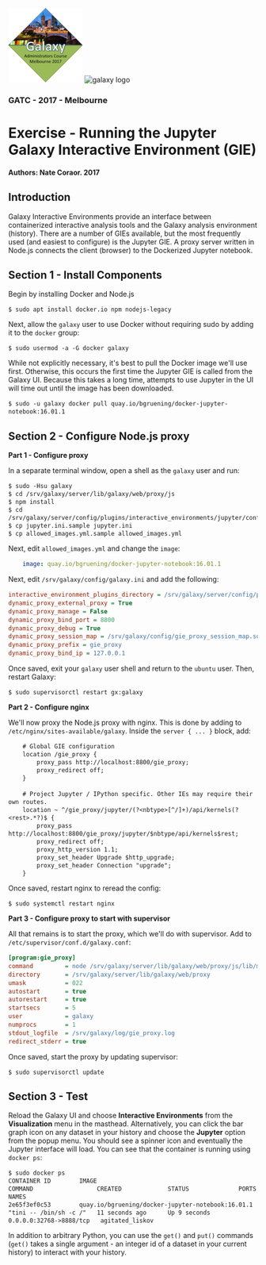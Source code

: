 ![GATC Logo](../../docs/shared-images/gatc2017_logo_150.png) ![galaxy logo](../../docs/shared-images/galaxy_logo_25percent_transparent.png)

### GATC - 2017 - Melbourne

# Exercise - Running the Jupyter Galaxy Interactive Environment (GIE)

#### Authors: Nate Coraor. 2017

## Introduction

Galaxy Interactive Environments provide an interface between containerized interactive analysis tools and the Galaxy analysis environment (history). There are a number of GIEs available, but the most frequently used (and easiest to configure) is the Jupyter GIE. A proxy server written in Node.js connects the client (browser) to the Dockerized Jupyter notebook.

## Section 1 - Install Components

Begin by installing Docker and Node.js

```console
$ sudo apt install docker.io npm nodejs-legacy
```

Next, allow the `galaxy` user to use Docker without requiring sudo by adding it to the `docker` group:

```
$ sudo usermod -a -G docker galaxy
```

While not explicitly necessary, it's best to pull the Docker image we'll use first. Otherwise, this occurs the first time the Jupyter GIE is called from the Galaxy UI. Because this takes a long time, attempts to use Jupyter in the UI will time out until the image has been downloaded.

```console
$ sudo -u galaxy docker pull quay.io/bgruening/docker-jupyter-notebook:16.01.1
```

## Section 2 - Configure Node.js proxy

**Part 1 - Configure proxy**

In a separate terminal window, open a shell as the `galaxy` user and run:

```console
$ sudo -Hsu galaxy
$ cd /srv/galaxy/server/lib/galaxy/web/proxy/js
$ npm install
$ cd /srv/galaxy/server/config/plugins/interactive_environments/jupyter/config
$ cp jupyter.ini.sample jupyter.ini
$ cp allowed_images.yml.sample allowed_images.yml
```

Next, edit `allowed_images.yml` and change the `image`:

```yaml
    image: quay.io/bgruening/docker-jupyter-notebook:16.01.1
```

Next, edit `/srv/galaxy/config/galaxy.ini` and add the following:

```ini
interactive_environment_plugins_directory = /srv/galaxy/server/config/plugins/interactive_environments
dynamic_proxy_external_proxy = True
dynamic_proxy_manage = False
dynamic_proxy_bind_port = 8800
dynamic_proxy_debug = True
dynamic_proxy_session_map = /srv/galaxy/config/gie_proxy_session_map.sqlite
dynamic_proxy_prefix = gie_proxy
dynamic_proxy_bind_ip = 127.0.0.1
```

Once saved, exit your `galaxy` user shell and return to the `ubuntu` user. Then, restart Galaxy:

```console
$ sudo supervisorctl restart gx:galaxy
```

**Part 2 - Configure nginx**

We'll now proxy the Node.js proxy with nginx. This is done by adding to `/etc/nginx/sites-available/galaxy`. Inside the `server { ... }` block, add:

```nginx
    # Global GIE configuration
    location /gie_proxy {
        proxy_pass http://localhost:8800/gie_proxy;
        proxy_redirect off;
    }

    # Project Jupyter / IPython specific. Other IEs may require their own routes.
    location ~ ^/gie_proxy/jupyter/(?<nbtype>[^/]+)/api/kernels(?<rest>.*?)$ {
        proxy_pass http://localhost:8800/gie_proxy/jupyter/$nbtype/api/kernels$rest;
        proxy_redirect off;
        proxy_http_version 1.1;
        proxy_set_header Upgrade $http_upgrade;
        proxy_set_header Connection "upgrade";
    }
```

Once saved, restart nginx to reread the config:

```console
$ sudo systemctl restart nginx
```

**Part 3 - Configure proxy to start with supervisor**

All that remains is to start the proxy, which we'll do with supervisor. Add to `/etc/supervisor/conf.d/galaxy.conf`:

```ini
[program:gie_proxy]
command         = node /srv/galaxy/server/lib/galaxy/web/proxy/js/lib/main.js --ip 127.0.0.1 --port 8800 --sessions /srv/galaxy/config/gie_proxy_session_map.sqlite --cookie galaxysession --verbose
directory       = /srv/galaxy/server/lib/galaxy/web/proxy
umask           = 022
autostart       = true
autorestart     = true
startsecs       = 5
user            = galaxy
numprocs        = 1
stdout_logfile  = /srv/galaxy/log/gie_proxy.log
redirect_stderr = true
```

Once saved, start the proxy by updating supervisor:

```console
$ sudo supervisorctl update
```

## Section 3 - Test

Reload the Galaxy UI and choose **Interactive Environments** from the **Visualization** menu in the masthead. Alternatively, you can click the bar graph icon on any dataset in your history and choose the **Jupyter** option from the popup menu. You should see a spinner icon and eventually the Jupyter interface will load. You can see that the container is running using `docker ps`:

```console
$ sudo docker ps
CONTAINER ID        IMAGE                                               COMMAND                  CREATED             STATUS              PORTS                     NAMES
2e65f3ef0c53        quay.io/bgruening/docker-jupyter-notebook:16.01.1   "tini -- /bin/sh -c /"   11 seconds ago      Up 9 seconds        0.0.0.0:32768->8888/tcp   agitated_liskov
```

In addition to arbitrary Python, you can use the `get()` and `put()` commands (`get()` takes a single argument - an integer id of a dataset in your current history) to interact with your history.
